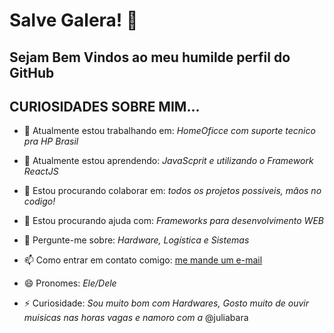 # Salve Galera!  👋
## Sejam Bem Vindos ao meu humilde perfil do GitHub

## CURIOSIDADES SOBRE MIM...

- 🔭 Atualmente estou trabalhando em: 
*HomeOficce com suporte tecnico pra HP Brasil*

- 🌱 Atualmente estou aprendendo: 
*JavaScprit e utilizando o Framework ReactJS*

- 👯 Estou procurando colaborar em: 
*todos os projetos possiveis, mâos no codigo!*

- 🤔 Estou procurando ajuda com: 
*Frameworks para desenvolvimento WEB*

- 💬 Pergunte-me sobre:
 *Hardware, Logística  e Sistemas*

- 📫 Como entrar em contato comigo:
 [me mande um e-mail](gabrieltijon@gmail.com)

- 😄 Pronomes: 
*Ele/Dele*

- ⚡ Curiosidade:
*Sou muito bom com Hardwares, Gosto muito de ouvir muisicas nas horas vagas e namoro com a* @juliabara